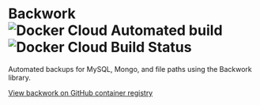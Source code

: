 # Backwork ![Docker Cloud Automated build](https://img.shields.io/docker/cloud/automated/snportals/backwork) ![Docker Cloud Build Status](https://img.shields.io/docker/cloud/build/snportals/backwork)

Automated backups for MySQL, Mongo, and file paths using the Backwork library.

[View backwork on GitHub container registry](https://github.com/IBM/backwork-docker/pkgs/container/backwork)
